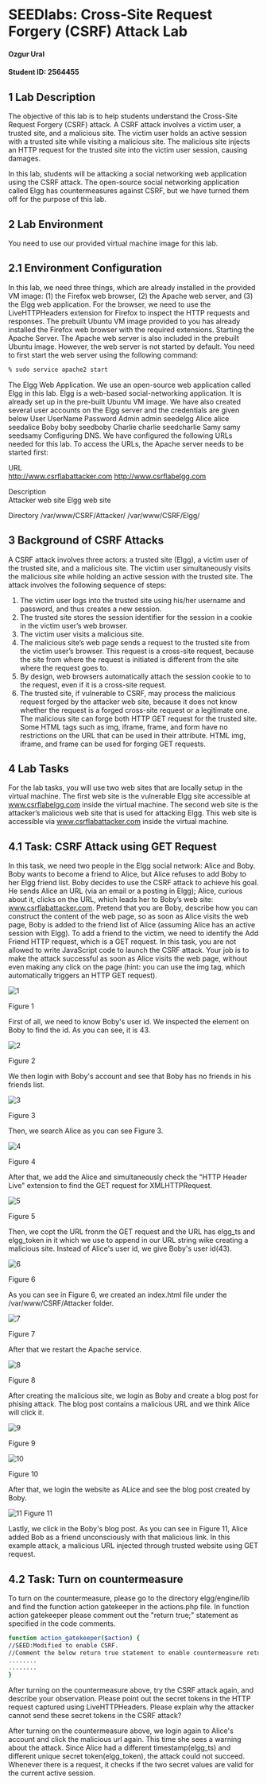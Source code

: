 
# SEEDlabs: Cross-Site Request Forgery (CSRF) Attack Lab

#### Ozgur Ural
#### Student ID: 2564455

## 1 Lab Description

The objective of this lab is to help students understand the Cross-Site Request Forgery (CSRF)  attack.  A  CSRF  attack  involves  a  victim  user,  a  trusted  site,  and  a  malicious  site.  The  victim user holds an active session with a trusted site while visiting a malicious site. The malicious site injects an HTTP request for the trusted site into the victim user session, causing damages.

In  this  lab,  students  will  be  attacking  a  social  networking  web  application  using  the  CSRF attack. The open-source social networking application called Elgg has countermeasures against CSRF, but we have turned them off for the purpose of this lab.

## 2 Lab Environment
You need to use our provided virtual machine image for this lab.
##  2.1 Environment Configuration
In  this  lab,  we  need  three  things,  which  are  already  installed  in  the  provided  VM  image:  (1)  the  Firefox  web browser,  (2)  the  Apache  web  server,  and  (3)  the  Elgg  web  application.  For  the  browser,  we  need  to  use  the LiveHTTPHeaders extension for Firefox to inspect the HTTP requests and responses. The prebuilt Ubuntu VM image provided to you has already installed the Firefox web browser with the required extensions. Starting the Apache  Server. The  Apache web server is also included in the  prebuilt Ubuntu image. However, the web server is not started by default. You need to first start the web server 
using the following command:

```sh
% sudo service apache2 start
```

The Elgg Web Application. We use an open-source web application called Elgg in this lab. Elgg is a web-based social-networking application. It is already set up in the pre-built Ubuntu VM image. We have also created several user accounts on the Elgg server and the credentials are given below
User UserName Password
Admin admin seedelgg
Alice alice seedalice
Boby boby seedboby
Charlie charlie seedcharlie
Samy samy seedsamy
Configuring DNS. We have configured the following URLs needed for this lab. To access the URLs, the Apache server needs to be started first:

URL                            
http://www.csrflabattacker.com
http://www.csrflabelgg.com 

Description         
Attacker web site 
Elgg web site 

Directory
/var/www/CSRF/Attacker/
/var/www/CSRF/Elgg/

## 3 Background of CSRF Attacks
A CSRF attack involves three actors: a trusted site (Elgg), a victim user of the trusted site, and a malicious  site.  The  victim  user  simultaneously  visits  the  malicious  site  while  holding  an  active session with the trusted site. The attack involves the following sequence of steps:
1. The victim user logs into the trusted site using his/her username and password, and thus 
creates a new session.
2. The trusted site stores the session identifier for the session in a cookie in the victim user’s web browser.
3. The victim user visits a malicious site.
4. The  malicious  site’s  web  page  sends  a  request  to  the  trusted  site  from  the  victim  user’s 
browser. This request is a cross-site request, because the site from where the request is 
initiated is different from the site where the request goes to.
5. By design, web browsers automatically attach the session cookie to to the request, even if 
it is a cross-site request.
6. The trusted site, if vulnerable to CSRF, may process the malicious request forged by the attacker web 
site, because it does not know whether the request is a forged cross-site request or a legitimate one.
The malicious site can forge both HTTP GET request for the trusted site. Some HTML tags 
such as img, iframe, frame, and form have no restrictions on the URL that can be used in their 
attribute. HTML img, iframe, and frame can be used for forging GET requests.
## 4 Lab Tasks
For  the  lab  tasks,  you  will  use  two  web  sites  that  are  locally  setup  in  the  virtual  machine.  The 
first  web  site  is  the  vulnerable  Elgg  site  accessible  at  www.csrflabelgg.com  inside  the  virtual 
machine.  The  second  web  site  is  the  attacker’s  malicious  web  site  that  is  used  for  attacking 
Elgg. This web site is accessible via www.csrflabattacker.com inside the virtual machine.

## 4.1 Task: CSRF Attack using GET Request
In  this  task,  we  need  two  people  in  the  Elgg  social  network:  Alice  and  Boby.  Boby  wants  to  become  a 
friend to Alice, but Alice refuses to add Boby to her Elgg friend list. Boby decides to use the CSRF attack 
to  achieve  his  goal.  He  sends  Alice  an  URL  (via  an  email  or  a  posting  in  Elgg);  Alice,  curious  about  it, 
clicks  on  the  URL,  which  leads  her  to  Boby’s  web  site:  www.csrflabattacker.com.  Pretend  that  you  are 
Boby,  describe  how  you  can  construct  the  content  of  the  web  page,  so  as  soon  as  Alice  visits  the  web 
page, Boby is added to the friend list of Alice (assuming Alice has an active session with Elgg).
To  add  a  friend  to  the  victim,  we  need  to  identify  the  Add  Friend  HTTP  request,  which  is  a  GET 
request. In this task, you are not allowed to write JavaScript code to launch the CSRF attack. Your job is 
to make the attack successful as soon as Alice visits the web page, without even making any click on the 
page (hint: you can use the img tag, which automatically triggers an HTTP GET request).

![1](./lab6-screenshots/1.png)

Figure 1 

First of all, we need to know Boby's user id. We inspected the element on Boby to find the id. As you can see, it is 43.

![2](./lab6-screenshots/2.png)

Figure 2 

We then login with Boby's account and see that Boby has no friends in his friends list. 

![3](./lab6-screenshots/3.png)

Figure 3

Then, we search Alice as you can see Figure 3. 

![4](./lab6-screenshots/4.png)

Figure 4 

After that, we add the Alice and simultaneously check the "HTTP Header Live" extension to find the GET request for XMLHTTPRequest.

![5](./lab6-screenshots/5.png)

Figure 5 

Then, we copt the URL fronm the GET request and the URL has elgg_ts and elgg_token in it which we use to append in our URL string wike creating a malicious site. Instead of Alice's user id, we give Boby's user id(43).

![6](./lab6-screenshots/6.png)

Figure 6 

As you can see in Figure 6, we created an index.html file under the /var/www/CSRF/Attacker folder. 

![7](./lab6-screenshots/7.png)

Figure 7 

After that we restart the Apache service. 

![8](./lab6-screenshots/8.png)

Figure 8 

After creating the malicious site, we login as Boby and create a blog post for phising attack. The blog post contains a malicious URL and we think Alice will click it. 

![9](./lab6-screenshots/9.png)

Figure 9 

![10](./lab6-screenshots/10.png)

Figure 10 

After that, we login the website as ALice and see the blog post created by Boby.

![11](./lab6-screenshots/11.png)
Figure 11 

Lastly, we click in the Boby's blog post. As you can see in Figure 11, Alice added Bob as a friend unconsciously with that malicious link. In this example attack, a malicious URL injected through trusted website using GET request.


##  4.2 Task: Turn on countermeasure
To turn on the countermeasure, please go to the directory elgg/engine/lib and find the function 
action gatekeeper in the actions.php file. In function action gatekeeper please comment out the 
"return true;" statement as specified in the code comments.
```sh
function action_gatekeeper($action) {
//SEED:Modified to enable CSRF.
//Comment the below return true statement to enable countermeasure return true;
........
........
}
```
After turning on the countermeasure above, try the CSRF attack again, and describe your observation.  Please  point  out  the  secret  tokens  in  the  HTTP  request  captured  using  LiveHTTPHeaders. Please explain why the attacker cannot send these secret tokens in the CSRF attack?

After turning on the countermeasure above, we login again to Alice's account and click the malicious url again. This time she sees a warning about the attack. Since Alice had a different timestamp(elgg_ts) and different unique secret token(elgg_token), the attack could not succeed. Whenever there is a request, it checks if the two secret values are valid for the current active session. 



